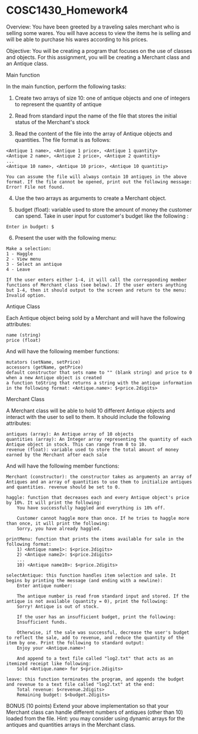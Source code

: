 # COSC1430_Homework4

Overview: You have been greeted by a traveling sales merchant who is selling some wares. You will have access to view the items he is selling and will be able to purchase his wares according to his prices.

Objective: You will be creating a program that focuses on the use of classes and objects. For this assignment, you will be creating a Merchant class and an Antique class.

Main function

  In the main function, perform the following tasks:

  1) Create two arrays of size 10: one of antique objects and one of integers to represent the quantity of antique

  2) Read from standard input the name of the file that stores the initial status of the Merchant's stock

  3) Read the content of the file into the array of Antique objects and quantities. The file format is as follows:

    <Antique 1 name>, <Antique 1 price>, <Antique 1 quantity>
    <Antique 2 name>, <Antique 2 price>, <Antique 2 quantitiy>
    ...
    <Antique 10 name>, <Antique 10 price>, <Antique 10 quantitiy>
    
    You can assume the file will always contain 10 antiques in the above format. If the file cannot be opened, print out the following message:
    Error! File not found.
    
  4) Use the two arrays as arguments to create a Merchant object.

  5) budget (float): variable used to store the amount of money the customer can spend. Take in user input for customer's budget like the following :

    Enter in budget: $
    
  6) Present the user with the following menu:

    Make a selection:
    1 - Haggle
    2 - View menu
    3 - Select an antique
    4 - Leave
    
    If the user enters either 1-4, it will call the corresponding member functions of Merchant class (see below). If the user enters anything but 1-4, then it should output to the screen and return to the menu:
    Invalid option.

Antique Class

  Each Antique object being sold by a Merchant and will have the following attributes:

    name (string)
    price (float)
  
  And will have the following member functions:

    mutators (setName, setPrice)
    accessors (getName, getPrice)
    default constructor that sets name to "" (blank string) and price to 0 when a new Antique object is created
    a function toString that returns a string with the antique information in the following format: <Antique.name>: $<price.2digits>
        
Merchant Class

  A Merchant class will be able to hold 10 different Antique objects and interact with the user to sell to them. It should include the following attributes:

    antiques (array): An Antique array of 10 objects
    quantities (array): An Integer array representing the quantity of each Antique object in stock. This can range from 0 to 10.
    revenue (float): variable used to store the total amount of money earned by the Merchant after each sale
    
  And will have the following member functions:

    Merchant (constructor): the constructor takes as arguments an array of Antiques and an array of quantities to use them to initialize antiques and quantities. revenue should be set to 0.
    
    haggle: function that decreases each and every Antique object's price by 10%. It will print the following:
        You have successfully haggled and everything is 10% off.
        
        Customer cannot haggle more than once. If he tries to haggle more than once, it will print the following:
        Sorry, you have already haggled.

    printMenu: function that prints the items available for sale in the following format:
        1) <Antique name1>: $<price.2digits>
        2) <Antique name2>: $<price.2digits>
        ...
        10) <Antique name10>: $<price.2digits>
        
    selectAntique: this function handles item selection and sale. It begins by printing the message (and ending with a newline):
        Enter antique number:
        
        The antique number is read from standard input and stored. If the antique is not available (quantity = 0), print the following:
        Sorry! Antique is out of stock.
        
        If the user has an insufficient budget, print the following:
        Insufficient funds.
        
        Otherwise, if the sale was successful, decrease the user's budget to reflect the sale, add to revenue, and reduce the quantity of the item by one. Print the following to standard output:
        Enjoy your <Antique.name>!
        
        And append to a text file called "log2.txt" that acts as an itemized receipt like following:
        Sold <Antique.name> for $<price.2digits>
        
    leave: this function terminates the program, and appends the budget and revenue to a text file called "log2.txt" at the end:
        Total revenue: $<revenue.2digits>
        Remaining budget: $<budget.2digits>
        
BONUS (10 points) Extend your above implementation so that your Merchant class can handle different numbers of antiques (other than 10) loaded from the file. Hint: you may consider using dynamic arrays for the antiques and quantities arrays in the Merchant class.
